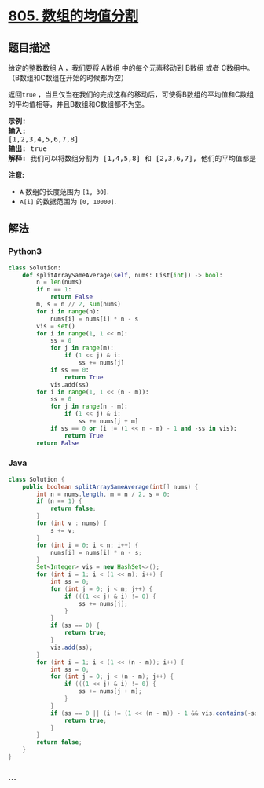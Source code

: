# [805. 数组的均值分割](https://leetcode-cn.com/problems/split-array-with-same-average)



## 题目描述

<!-- 这里写题目描述 -->

<p>给定的整数数组 A ，我们要将 A数组 中的每个元素移动到 B数组 或者 C数组中。（B数组和C数组在开始的时候都为空）</p>

<p>返回<code>true</code> ，当且仅当在我们的完成这样的移动后，可使得B数组的平均值和C数组的平均值相等，并且B数组和C数组都不为空。</p>

<pre>
<strong>示例:</strong>
<strong>输入:</strong> 
[1,2,3,4,5,6,7,8]
<strong>输出:</strong> true
<strong>解释: </strong>我们可以将数组分割为 [1,4,5,8] 和 [2,3,6,7], 他们的平均值都是4.5。
</pre>

<p><strong>注意:</strong></p>

<ul>
	<li><code>A</code> 数组的长度范围为 <code>[1, 30]</code>.</li>
	<li><code>A[i]</code> 的数据范围为 <code>[0, 10000]</code>.</li>
</ul>


## 解法

<!-- 这里可写通用的实现逻辑 -->

<!-- tabs:start -->

### **Python3**

<!-- 这里可写当前语言的特殊实现逻辑 -->

```python
class Solution:
    def splitArraySameAverage(self, nums: List[int]) -> bool:
        n = len(nums)
        if n == 1:
            return False
        m, s = n // 2, sum(nums)
        for i in range(n):
            nums[i] = nums[i] * n - s
        vis = set()
        for i in range(1, 1 << m):
            ss = 0
            for j in range(m):
                if (1 << j) & i:
                    ss += nums[j]
            if ss == 0:
                return True
            vis.add(ss)
        for i in range(1, 1 << (n - m)):
            ss = 0
            for j in range(n - m):
                if (1 << j) & i:
                    ss += nums[j + m]
            if ss == 0 or (i != (1 << n - m) - 1 and -ss in vis):
                return True
        return False
```

### **Java**

<!-- 这里可写当前语言的特殊实现逻辑 -->

```java
class Solution {
    public boolean splitArraySameAverage(int[] nums) {
        int n = nums.length, m = n / 2, s = 0;
        if (n == 1) {
            return false;
        }
        for (int v : nums) {
            s += v;
        }
        for (int i = 0; i < n; i++) {
            nums[i] = nums[i] * n - s;
        }
        Set<Integer> vis = new HashSet<>();
        for (int i = 1; i < (1 << m); i++) {
            int ss = 0;
            for (int j = 0; j < m; j++) {
                if (((1 << j) & i) != 0) {
                    ss += nums[j];
                }
            }
            if (ss == 0) {
                return true;
            }
            vis.add(ss);
        }
        for (int i = 1; i < (1 << (n - m)); i++) {
            int ss = 0;
            for (int j = 0; j < (n - m); j++) {
                if (((1 << j) & i) != 0) {
                    ss += nums[j + m];
                }
            }
            if (ss == 0 || (i != (1 << (n - m)) - 1 && vis.contains(-ss))) {
                return true;
            }
        }
        return false;
    }
}
```

### **...**

```

```

<!-- tabs:end -->
